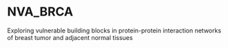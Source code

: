 # NVA_BRCA
Exploring vulnerable building blocks in protein-protein interaction networks of breast tumor and adjacent normal tissues
